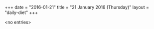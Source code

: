 +++
date = "2016-01-21"
title = "21 January 2016 (Thursday)"
layout = "daily-diet"
+++

<p>&lt;no entries&gt;</p>
